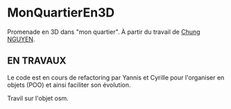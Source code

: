 # MonQuartierEn3D

Promenade en 3D dans "mon quartier". À partir du travail de [Chung NGUYEN](http://chungswebsite.blogspot.fr).

## EN TRAVAUX

Le code est en cours de refactoring par Yannis et Cyrille pour l'organiser en objets (POO) et ainsi faciliter son évolution.

Travil sur l'objet osm.
